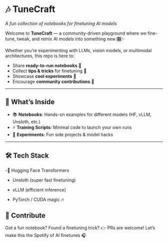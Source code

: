 # 🎶 TuneCraft  
*A fun collection of notebooks for finetuning AI models*  

Welcome to **TuneCraft** — a community-driven playground where we fine-tune, tweak, and remix AI models into something new 🎛️✨  

Whether you’re experimenting with LLMs, vision models, or multimodal architectures, this repo is here to:  
- Share **ready-to-run notebooks** 📝  
- Collect **tips & tricks** for finetuning 🔧  
- Showcase **cool experiments** 🚀  
- Encourage **community contributions** 🤝  

---

## 🌟 What’s Inside
- 📚 **Notebooks**: Hands-on examples for different models (HF, vLLM, Unsloth, etc.)  
- ⚡ **Training Scripts**: Minimal code to launch your own runs  
- 🎨 **Experiments**: Fun side projects & model hacks  

---

## 🛠️ Tech Stack
-🤗 Hugging Face Transformers

- Unsloth (super fast finetuning)

- vLLM (efficient inference)

- PyTorch / CUDA magic 🔥

## 🎤 Contribute

Got a fun notebook? Found a finetuning trick?
👉 PRs are welcome! Let’s make this the Spotify of AI finetunes 🎧